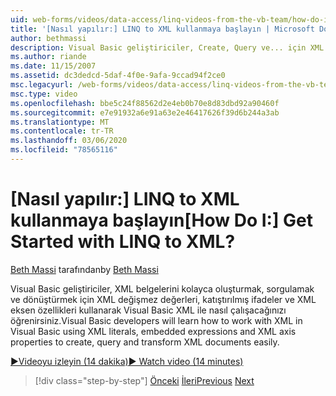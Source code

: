 ```yaml
---
uid: web-forms/videos/data-access/linq-videos-from-the-vb-team/how-do-i-get-started-with-linq-to-xml
title: '[Nasıl yapılır:] LINQ to XML kullanmaya başlayın | Microsoft Docs'
author: bethmassi
description: Visual Basic geliştiriciler, Create, Query ve... için XML değişmez değerleri, katıştırılmış ifadeler ve XML eksen özellikleri kullanarak Visual Basic XML ile nasıl çalışacağınızı öğrenlerdir.
ms.author: riande
ms.date: 11/15/2007
ms.assetid: dc3dedcd-5daf-4f0e-9afa-9ccad94f2ce0
msc.legacyurl: /web-forms/videos/data-access/linq-videos-from-the-vb-team/how-do-i-get-started-with-linq-to-xml
msc.type: video
ms.openlocfilehash: bbe5c24f88562d2e4eb0b70e8d83dbd92a90460f
ms.sourcegitcommit: e7e91932a6e91a63e2e46417626f39d6b244a3ab
ms.translationtype: MT
ms.contentlocale: tr-TR
ms.lasthandoff: 03/06/2020
ms.locfileid: "78565116"
---
```

# <a name="how-do-i-get-started-with-linq-to-xml"></a><span data-ttu-id="fe1e3-104">[Nasıl yapılır:] LINQ to XML kullanmaya başlayın</span><span class="sxs-lookup"><span data-stu-id="fe1e3-104">[How Do I:] Get Started with LINQ to XML?</span></span>

<span data-ttu-id="fe1e3-105">[Beth Massi](https://github.com/bethmassi) tarafından</span><span class="sxs-lookup"><span data-stu-id="fe1e3-105">by [Beth Massi](https://github.com/bethmassi)</span></span>

<span data-ttu-id="fe1e3-106">Visual Basic geliştiriciler, XML belgelerini kolayca oluşturmak, sorgulamak ve dönüştürmek için XML değişmez değerleri, katıştırılmış ifadeler ve XML eksen özellikleri kullanarak Visual Basic XML ile nasıl çalışacağınızı öğrenirsiniz.</span><span class="sxs-lookup"><span data-stu-id="fe1e3-106">Visual Basic developers will learn how to work with XML in Visual Basic using XML literals, embedded expressions and XML axis properties to create, query and transform XML documents easily.</span></span>

[<span data-ttu-id="fe1e3-107">&#9654;Videoyu izleyin (14 dakika)</span><span class="sxs-lookup"><span data-stu-id="fe1e3-107">&#9654; Watch video (14 minutes)</span></span>](https://channel9.msdn.com/Blogs/ASP-NET-Site-Videos/how-do-i-get-started-with-linq-to-xml)

> [!div class="step-by-step"]
> <span data-ttu-id="fe1e3-108">[Önceki](how-do-i-upgrade-visual-basic-projects-to-enable-linq.md)
> [İleri](how-do-i-enable-xml-intellisense-and-use-xml-namespaces.md)</span><span class="sxs-lookup"><span data-stu-id="fe1e3-108">[Previous](how-do-i-upgrade-visual-basic-projects-to-enable-linq.md)
[Next](how-do-i-enable-xml-intellisense-and-use-xml-namespaces.md)</span></span>
